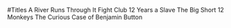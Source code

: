 #Titles
A River Runs Through It
Fight Club
12 Years a Slave
The Big Short
12 Monkeys
The Curious Case of Benjamin Button